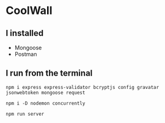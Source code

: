 # CoolWall

## I installed

- Mongoose
- Postman

## I run from the terminal

```
npm i express express-validator bcryptjs config gravatar
jsonwebtoken mongoose request

npm i -D nodemon concurrently

npm run server
```
